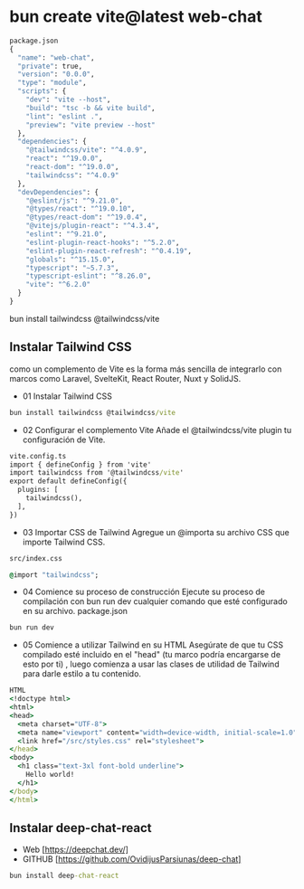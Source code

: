 # bun create vite@latest web-chat

```cmd
package.json
{
  "name": "web-chat",
  "private": true,
  "version": "0.0.0",
  "type": "module",
  "scripts": {
    "dev": "vite --host",
    "build": "tsc -b && vite build",
    "lint": "eslint .",
    "preview": "vite preview --host"
  },
  "dependencies": {
    "@tailwindcss/vite": "^4.0.9",
    "react": "^19.0.0",
    "react-dom": "^19.0.0",
    "tailwindcss": "^4.0.9"
  },
  "devDependencies": {
    "@eslint/js": "^9.21.0",
    "@types/react": "^19.0.10",
    "@types/react-dom": "^19.0.4",
    "@vitejs/plugin-react": "^4.3.4",
    "eslint": "^9.21.0",
    "eslint-plugin-react-hooks": "^5.2.0",
    "eslint-plugin-react-refresh": "^0.4.19",
    "globals": "^15.15.0",
    "typescript": "~5.7.3",
    "typescript-eslint": "^8.26.0",
    "vite": "^6.2.0"
  }
}
```

bun install tailwindcss @tailwindcss/vite

## Instalar Tailwind CSS

 como un complemento de Vite es la forma más sencilla de integrarlo con marcos como Laravel, SvelteKit, React Router, Nuxt y SolidJS.

* 01
Instalar Tailwind CSS

```cmd
bun install tailwindcss @tailwindcss/vite
```

* 02
Configurar el complemento Vite
Añade el @tailwindcss/vite plugin tu configuración de Vite.

```cmd
vite.config.ts
import { defineConfig } from 'vite'
import tailwindcss from '@tailwindcss/vite'
export default defineConfig({
  plugins: [
    tailwindcss(),
  ],
})
```

* 03
Importar CSS de Tailwind
Agregue un @importa su archivo CSS que importe Tailwind CSS.

```cmd
src/index.css

@import "tailwindcss";
```

* 04
Comience su proceso de construcción
Ejecute su proceso de compilación con bun run dev cualquier comando que esté configurado en su archivo. package.json

```cmd
bun run dev
```

* 05
Comience a utilizar Tailwind en su HTML
Asegúrate de que tu CSS compilado esté incluido en el "head" (tu marco podría encargarse de esto por ti) , luego comienza a usar las clases de utilidad de Tailwind para darle estilo a tu contenido.

```cmd
HTML
<!doctype html>
<html>
<head>
  <meta charset="UTF-8">
  <meta name="viewport" content="width=device-width, initial-scale=1.0">
  <link href="/src/styles.css" rel="stylesheet">
</head>
<body>
  <h1 class="text-3xl font-bold underline">
    Hello world!
  </h1>
</body>
</html>
```

## Instalar deep-chat-react

* Web [https://deepchat.dev/]  
* GITHUB [https://github.com/OvidijusParsiunas/deep-chat]

```cmd
bun install deep-chat-react
```

